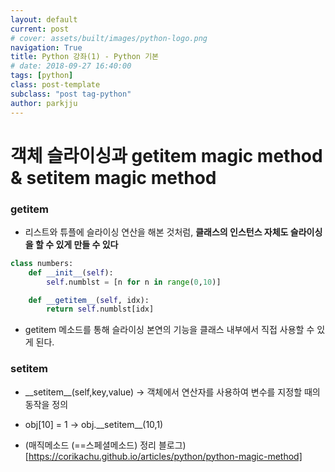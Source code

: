 ```yaml
---
layout: default
current: post
# cover: assets/built/images/python-logo.png
navigation: True
title: Python 강좌(1) - Python 기본
# date: 2018-09-27 16:40:00
tags: [python]
class: post-template
subclass: "post tag-python"
author: parkjju
---
```


# 객체 슬라이싱과 **getitem** magic method & **setitem** magic method

### **getitem**

- 리스트와 튜플에 슬라이싱 연산을 해본 것처럼, **클래스의 인스턴스 자체도 슬라이싱을 할 수 있게 만들 수 있다**

```python
class numbers:
    def __init__(self):
        self.numblst = [n for n in range(0,10)]

    def __getitem__(self, idx):
        return self.numblst[idx]
```

- getitem 메소드를 통해 슬라이싱 본연의 기능을 클래스 내부에서 직접 사용할 수 있게 된다.

### setitem

- \_\_setitem\_\_(self,key,value) -> 객체에서 연산자를 사용하여 변수를 지정할 때의 동작을 정의
- obj[10] = 1 -> obj.\_\_setitem\_\_(10,1)

- (매직메소드 (==스페셜메소드) 정리 블로그)[https://corikachu.github.io/articles/python/python-magic-method]
